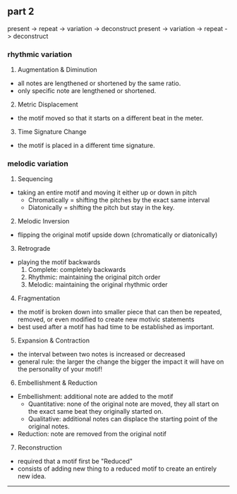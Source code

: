 ## part 2

present -> repeat -> variation -> deconstruct
present -> variation -> repeat -> deconstruct

### rhythmic variation
1. Augmentation & Diminution
  + all notes are lengthened or shortened by the same ratio.
  + only specific note are lengthened or shortened.

2. Metric Displacement
  - the motif moved so that it starts on a different beat in the meter.

3. Time Signature Change
  - the motif is placed in a different time signature.

### melodic variation
1. Sequencing
  - taking an entire motif and moving it either up or down in pitch 
    + Chromatically = shifting the pitches by the exact same interval
    + Diatonically = shifting the pitch but stay in the key.

2. Melodic Inversion
  - flipping the original motif upside down (chromatically or diatonically)

3. Retrograde
  - playing the motif backwards
    1. Complete: completely backwards
    2. Rhythmic: maintaining the original pitch order
    3. Melodic: maintaining the original rhythmic order

4. Fragmentation
  - the motif is broken down into smaller piece that can then be repeated, removed, or even modified to create new motivic statements
  - best used after a motif has had time to be established as important.

5. Expansion & Contraction
  - the interval between two notes is increased or decreased
  - general rule: the larger the change the bigger the impact it will have on the personality of your motif!

6. Embellishment & Reduction
  + Embellishment: additional note are added to the motif
    - Quantitative: none of the original note are moved, they all start on the exact same beat they originally started on.
    - Qualitative: additional notes can displace the starting point of the original notes.
  + Reduction: note are removed from the original notif

7. Reconstruction
  - required that a motif first be "Reduced"
  - consists of adding new thing to a reduced motif to create an entirely new idea.

------

